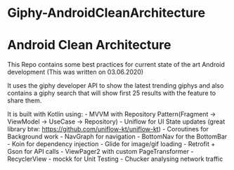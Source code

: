 # Giphy-AndroidCleanArchitecture

# Android Clean Architecture

This Repo contains some best practices for current state of the art Android development
(This was written on 03.06.2020)

It uses the giphy developer API to show the latest trending giphys and also contains 
a giphy search that will show first 25 results with the feature to share them.

It is built with Kotlin using:
    - MVVM with Repository Pattern(Fragment -> ViewModel -> UseCase -> Repository)
    - Uniflow for UI State updates (great library btw: https://github.com/uniflow-kt/uniflow-kt)
    - Coroutines for Background work
    - NavGraph for navigation
    - BottomNav for the BottomBar
    - Koin for dependency injection
    - Glide for image/gif loading
    - Retrofit + Gson for API calls
    - ViewPager2 with custom PageTransformer
    - RecyclerView
    - mockk for Unit Testing
    - Chucker analysing network traffic
